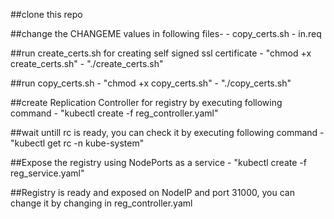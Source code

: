 ##clone this repo

##change the CHANGEME values in following files-
	- copy_certs.sh
	- in.req

##run create_certs.sh for creating self signed ssl certificate
	- "chmod +x create_certs.sh"
	- "./create_certs.sh"

##run copy_certs.sh
	- "chmod +x copy_certs.sh"
	- "./copy_certs.sh"

##create Replication Controller for registry by executing following command
	- "kubectl create -f reg_controller.yaml"

##wait untill rc is ready, you can check it by executing following command
	- "kubectl get rc -n kube-system"

##Expose the registry using NodePorts as a service
	- "kubectl create -f reg_service.yaml"

##Registry is ready and exposed on NodeIP and port 31000, you can change it by changing in reg_controller.yaml
